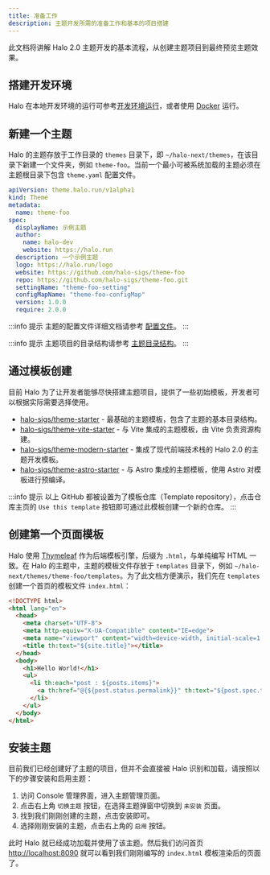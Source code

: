 ```yaml
---
title: 准备工作
description: 主题开发所需的准备工作和基本的项目搭建
---
```


此文档将讲解 Halo 2.0 主题开发的基本流程，从创建主题项目到最终预览主题效果。

## 搭建开发环境

Halo 在本地开发环境的运行可参考[开发环境运行](../core/run.md)，或者使用 [Docker](../../getting-started/install/docker.md) 运行。

## 新建一个主题

Halo 的主题存放于工作目录的 `themes` 目录下，即 `~/halo-next/themes`，在该目录下新建一个文件夹，例如 `theme-foo`。当前一个最小可被系统加载的主题必须在主题根目录下包含 `theme.yaml` 配置文件。

```yaml title="theme.yaml"
apiVersion: theme.halo.run/v1alpha1
kind: Theme
metadata:
  name: theme-foo
spec:
  displayName: 示例主题
  author:
    name: halo-dev
    website: https://halo.run
  description: 一个示例主题
  logo: https://halo.run/logo
  website: https://github.com/halo-sigs/theme-foo
  repo: https://github.com/halo-sigs/theme-foo.git
  settingName: "theme-foo-setting"
  configMapName: "theme-foo-configMap"
  version: 1.0.0
  require: 2.0.0
```

:::info 提示
主题的配置文件详细文档请参考 [配置文件](./config.md)。
:::

:::info 提示
主题项目的目录结构请参考 [主题目录结构](./structure.md)。
:::

## 通过模板创建

目前 Halo 为了让开发者能够尽快搭建主题项目，提供了一些初始模板，开发者可以根据实际需要选择使用。

- [halo-sigs/theme-starter](https://github.com/halo-dev/theme-starter) - 最基础的主题模板，包含了主题的基本目录结构。
- [halo-sigs/theme-vite-starter](https://github.com/halo-dev/theme-vite-starter) - 与 Vite 集成的主题模板，由 Vite 负责资源构建。
- [halo-sigs/theme-modern-starter](https://github.com/halo-dev/theme-modern-starter) - 集成了现代前端技术栈的 Halo 2.0 的主题开发模板。
- [halo-sigs/theme-astro-starter](https://github.com/halo-sigs/theme-astro-starter) - 与 Astro 集成的主题模板，使用 Astro 对模板进行预编译。

:::info 提示
以上 GitHub 都被设置为了模板仓库（Template repository），点击仓库主页的 `Use this template` 按钮即可通过此模板创建一个新的仓库。
:::

## 创建第一个页面模板

Halo 使用 [Thymeleaf](https://www.thymeleaf.org/) 作为后端模板引擎，后缀为 `.html`，与单纯编写 HTML 一致。在 Halo 的主题中，主题的模板文件存放于 `templates` 目录下，例如 `~/halo-next/themes/theme-foo/templates`。为了此文档方便演示，我们先在 `templates` 创建一个首页的模板文件 `index.html`：

```html title="templates/index.html"
<!DOCTYPE html>
<html lang="en">
  <head>
    <meta charset="UTF-8">
    <meta http-equiv="X-UA-Compatible" content="IE=edge">
    <meta name="viewport" content="width=device-width, initial-scale=1.0">
    <title th:text="${site.title}"></title>
  </head>
  <body>
    <h1>Hello World!</h1>
    <ul>
      <li th:each="post : ${posts.items}">
        <a th:href="@{${post.status.permalink}}" th:text="${post.spec.title}"></a>
      </li>
    </ul>
  </body>
</html>
```

## 安装主题

目前我们已经创建好了主题的项目，但并不会直接被 Halo 识别和加载，请按照以下的步骤安装和启用主题：

1. 访问 Console 管理界面，进入主题管理页面。
2. 点击右上角 `切换主题` 按钮，在选择主题弹窗中切换到 `未安装` 页面。
3. 找到我们刚刚创建的主题，点击安装即可。
4. 选择刚刚安装的主题，点击右上角的 `启用` 按钮。

此时 Halo 就已经成功加载并使用了该主题。然后我们访问首页 [http://localhost:8090](http://localhost:8090) 就可以看到我们刚刚编写的 `index.html` 模板渲染后的页面了。
